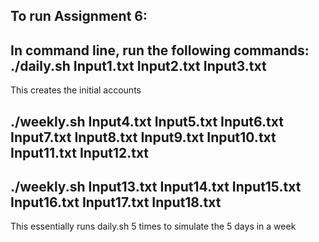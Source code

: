 To run Assignment 6:
-------------------------------------------------------------------------------------------------------------------------------------------
In command line, run the following commands:
./daily.sh Input1.txt Input2.txt Input3.txt
---
This creates the initial accounts

./weekly.sh Input4.txt Input5.txt Input6.txt Input7.txt Input8.txt Input9.txt Input10.txt Input11.txt Input12.txt
---
./weekly.sh Input13.txt Input14.txt Input15.txt Input16.txt Input17.txt Input18.txt
---
This essentially runs daily.sh 5 times to simulate the 5 days in a week
